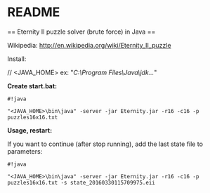 # README #

== Eternity II puzzle solver (brute force) in Java ==

Wikipedia: http://en.wikipedia.org/wiki/Eternity_II_puzzle

Install:

// <JAVA_HOME> ex: "*C:\Program Files\Java\jdk...*"

**Create start.bat:**

```
#!java

"<JAVA_HOME>\bin\java" -server -jar Eternity.jar -r16 -c16 -p puzzles16x16.txt
```

**Usage, restart:**

If you want to continue (after stop running), add the last state file to parameters:

```
#!java

"<JAVA_HOME>\bin\java" -server -jar Eternity.jar -r16 -c16 -p puzzles16x16.txt -s state_20160330115709975.eii
```
